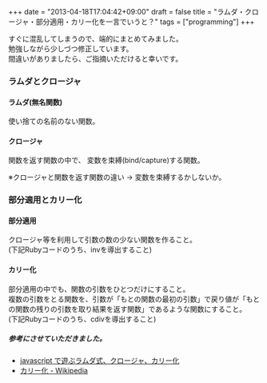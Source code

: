 +++
date = "2013-04-18T17:04:42+09:00"
draft = false
title = "ラムダ・クロージャ・部分適用・カリー化を一言でいうと？"
tags = ["programming"]
+++

すぐに混乱してしまうので、端的にまとめてみました。  
勉強しながら少しづつ修正しています。  
間違いがありましたら、ご指摘いただけると幸いです。  

<!--more-->

### ラムダとクロージャ  
#### ラムダ(無名関数)
使い捨ての名前のない関数。

#### クロージャ
関数を返す関数の中で、 変数を束縛(bind/capture)する関数。

※クロージャと関数を返す関数の違い → 変数を束縛するかしないか。

### 部分適用とカリー化
#### 部分適用
クロージャ等を利用して引数の数の少ない関数を作ること。  
(下記Rubyコードのうち、invを導出すること)

#### カリー化
部分適用の中でも、関数の引数をひとつだけにすること。  
複数の引数をとる関数を、引数が「もとの関数の最初の引数」で戻り値が「もとの関数の残りの引数を取り結果を返す関数」であるような関数にすること。  
(下記Rubyコードのうち、cdivを導出すること)  

<script src="https://gist.github.com/ackintosh/5431663.js"></script>

##### 参考にさせていただきました。
- <a href="http://prezi.com/9brwewgcxtr2/javascript/" target="_blank">javascript で遊ぶラムダ式、クロージャ、カリー化</a>
- <a
  href="http://ja.wikipedia.org/wiki/%E3%82%AB%E3%83%AA%E3%83%BC%E5%8C%96"
target="_blank">カリー化 - Wikipedia</a>
